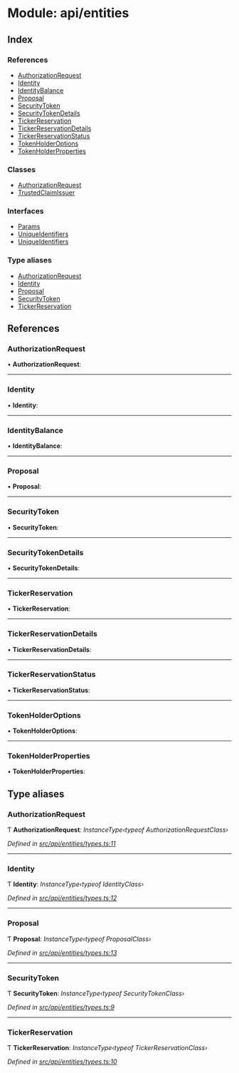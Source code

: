 # Module: api/entities

## Index

### References

* [AuthorizationRequest](api_entities.md#authorizationrequest)
* [Identity](api_entities.md#identity)
* [IdentityBalance](api_entities.md#identitybalance)
* [Proposal](api_entities.md#proposal)
* [SecurityToken](api_entities.md#securitytoken)
* [SecurityTokenDetails](api_entities.md#securitytokendetails)
* [TickerReservation](api_entities.md#tickerreservation)
* [TickerReservationDetails](api_entities.md#tickerreservationdetails)
* [TickerReservationStatus](api_entities.md#tickerreservationstatus)
* [TokenHolderOptions](api_entities.md#tokenholderoptions)
* [TokenHolderProperties](api_entities.md#tokenholderproperties)

### Classes

* [AuthorizationRequest](../classes/api_entities.authorizationrequest.md)
* [TrustedClaimIssuer](../classes/api_entities.trustedclaimissuer.md)

### Interfaces

* [Params](../interfaces/api_entities.params.md)
* [UniqueIdentifiers](../interfaces/api_entities.uniqueidentifiers.md)
* [UniqueIdentifiers](../interfaces/api_entities.uniqueidentifiers-1.md)

### Type aliases

* [AuthorizationRequest](api_entities.md#authorizationrequest)
* [Identity](api_entities.md#identity)
* [Proposal](api_entities.md#proposal)
* [SecurityToken](api_entities.md#securitytoken)
* [TickerReservation](api_entities.md#tickerreservation)

## References

###  AuthorizationRequest

• **AuthorizationRequest**:

___

###  Identity

• **Identity**:

___

###  IdentityBalance

• **IdentityBalance**:

___

###  Proposal

• **Proposal**:

___

###  SecurityToken

• **SecurityToken**:

___

###  SecurityTokenDetails

• **SecurityTokenDetails**:

___

###  TickerReservation

• **TickerReservation**:

___

###  TickerReservationDetails

• **TickerReservationDetails**:

___

###  TickerReservationStatus

• **TickerReservationStatus**:

___

###  TokenHolderOptions

• **TokenHolderOptions**:

___

###  TokenHolderProperties

• **TokenHolderProperties**:

## Type aliases

###  AuthorizationRequest

Ƭ **AuthorizationRequest**: *InstanceType‹typeof AuthorizationRequestClass›*

*Defined in [src/api/entities/types.ts:11](https://github.com/PolymathNetwork/polymesh-sdk/blob/7e9a732/src/api/entities/types.ts#L11)*

___

###  Identity

Ƭ **Identity**: *InstanceType‹typeof IdentityClass›*

*Defined in [src/api/entities/types.ts:12](https://github.com/PolymathNetwork/polymesh-sdk/blob/7e9a732/src/api/entities/types.ts#L12)*

___

###  Proposal

Ƭ **Proposal**: *InstanceType‹typeof ProposalClass›*

*Defined in [src/api/entities/types.ts:13](https://github.com/PolymathNetwork/polymesh-sdk/blob/7e9a732/src/api/entities/types.ts#L13)*

___

###  SecurityToken

Ƭ **SecurityToken**: *InstanceType‹typeof SecurityTokenClass›*

*Defined in [src/api/entities/types.ts:9](https://github.com/PolymathNetwork/polymesh-sdk/blob/7e9a732/src/api/entities/types.ts#L9)*

___

###  TickerReservation

Ƭ **TickerReservation**: *InstanceType‹typeof TickerReservationClass›*

*Defined in [src/api/entities/types.ts:10](https://github.com/PolymathNetwork/polymesh-sdk/blob/7e9a732/src/api/entities/types.ts#L10)*
